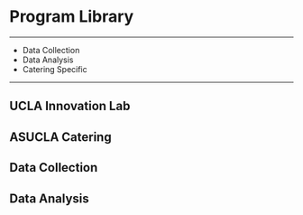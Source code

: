 # Program Library
---

- Data Collection
- Data Analysis
- Catering Specific

---
## UCLA Innovation Lab

## ASUCLA Catering

## Data Collection

## Data Analysis

